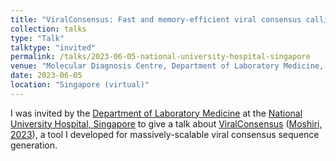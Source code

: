 ```yaml
---
title: "ViralConsensus: Fast and memory-efficient viral consensus calling"
collection: talks
type: "Talk"
talktype: "invited"
permalink: /talks/2023-06-05-national-university-hospital-singapore
venue: "Molecular Diagnosis Centre, Department of Laboratory Medicine, National University Hospital"
date: 2023-06-05
location: "Singapore (virtual)"
---
```

I was invited by the <a href="https://www.nuh.com.sg/our-services/Specialties/Laboratory-Medicine/Pages/default.aspx" target="_blank">Department of Laboratory Medicine</a> at the <a href="https://www.nuh.com.sg/" target="_blank">National University Hospital, Singapore</a> to give a talk about <a href="https://github.com/niemasd/ViralConsensus" target="_blank">ViralConsensus</a> (<a href="https://doi.org/10.1093/bioinformatics/btad317" target="_blank">Moshiri, 2023</a>), a tool I developed for massively-scalable viral consensus sequence generation.
